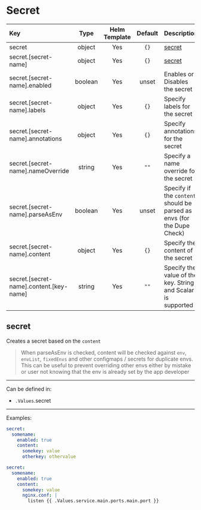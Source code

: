 # Secret

| Key                                     |  Type   | Helm Template | Default | Description                                                            |
| :-------------------------------------- | :-----: | :-----------: | :-----: | :--------------------------------------------------------------------- |
| secret                                  | object  |      Yes      |  `{}`   | [secret](#secret)                                                      |
| secret.[secret-name]                    | object  |      Yes      |  `{}`   | [secret](#secret)                                                      |
| secret.[secret-name].enabled            | boolean |      Yes      |  unset  | Enables or Disables the secret                                         |
| secret.[secret-name].labels             | object  |      Yes      |  `{}`   | Specify labels for the secret                                          |
| secret.[secret-name].annotations        | object  |      Yes      |  `{}`   | Specify annotations for the secret                                     |
| secret.[secret-name].nameOverride       | string  |      Yes      |  `""`   | Specify a name override for the secret                                 |
| secret.[secret-name].parseAsEnv         | boolean |      Yes      |  unset  | Specify if the `content` should be parsed as envs (for the Dupe Check) |
| secret.[secret-name].content            | object  |      Yes      |  `{}`   | Specify the content of the secret                                      |
| secret.[secret-name].content.[key-name] | string  |      Yes      |  `""`   | Specify the value of the key. String and Scalar is supported           |

## secret

Creates a secret based on the `content`

> When parseAsEnv is checked, content will be checked against `env`, `envList`, `fixedEnvs` and
> other configmaps / secrets for duplicate envs. This can be useful to prevent overriding other envs
> either by mistake or user not knowing that the env is already set by the app developer

---

Can be defined in:

- `.Values`.secret

---

Examples:

```yaml
secret:
  somename:
    enabled: true
    content:
      somekey: value
      otherkey: othervalue

secret:
  somename:
    enabled: true
    content:
      somekey: value
      nginx.conf: |
        listen {{ .Values.service.main.ports.main.port }}
```
